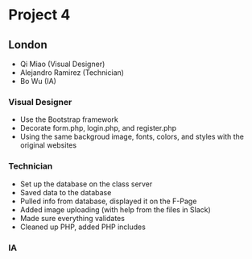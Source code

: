 # Project 4

## London

- Qi Miao (Visual Designer)
- Alejandro Ramirez (Technician)
- Bo Wu (IA)

### Visual Designer
- Use the Bootstrap framework
- Decorate form.php, login.php, and register.php
- Using the same backgroud image, fonts, colors, and styles with the original websites

### Technician
- Set up the database on the class server
- Saved data to the database
- Pulled info from database, displayed it on the F-Page
- Added image uploading (with help from the files in Slack)
- Made sure everything validates
- Cleaned up PHP, added PHP includes

### IA


